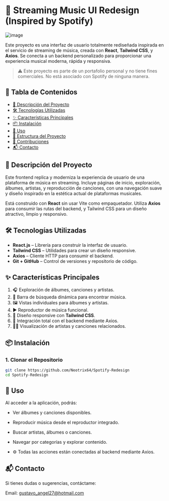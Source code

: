 # 🎵 Streaming Music UI Redesign (Inspired by Spotify)

![image](https://github.com/user-attachments/assets/048a454a-dfbe-4cee-9bca-ebb51a534d9b)


Este proyecto es una interfaz de usuario totalmente rediseñada inspirada en el servicio de streaming de música, creada con **React**, **Tailwind CSS**, y **Axios**.
Se conecta a un backend personalizado para proporcionar una experiencia musical moderna, rápida y responsiva.

> ⚠️ Este proyecto es parte de un portafolio personal y no tiene fines comerciales. No está asociado con Spotify de ninguna manera.

## 🚀 Tabla de Contenidos

- [🎯 Descripción del Proyecto](#descripción-del-proyecto)
- [🛠️ Tecnologías Utilizadas](#tecnologías-utilizadas)
- [✨ Características Principales](#características-principales)
- [📦 Instalación](#instalación)
- [📱 Uso](#uso)
- [📁 Estructura del Proyecto](#estructura-del-proyecto)
- [🤝 Contribuciones](#contribuciones)
- [📬 Contacto](#contacto)

## 🎯 Descripción del Proyecto

Este frontend replica y moderniza la experiencia de usuario de una plataforma de música en streaming.
Incluye páginas de inicio, exploración, álbumes, artistas, y reproducción de canciones, con una navegación suave y diseño inspirado en la estética actual de plataformas musicales.

Está construido con **React** sin usar Vite como empaquetador.
Utiliza **Axios** para consumir las rutas del backend, y Tailwind CSS para un diseño atractivo, limpio y responsivo.

## 🛠️ Tecnologías Utilizadas

- **React.js** – Librería para construir la interfaz de usuario.  
- **Tailwind CSS** – Utilidades para crear un diseño responsive.  
- **Axios** – Cliente HTTP para consumir el backend.  
- **Git + GitHub** – Control de versiones y repositorio de código.

## ✨ Características Principales

1. 🎧 Exploración de álbumes, canciones y artistas.  
2. 🔎 Barra de búsqueda dinámica para encontrar música.  
3. 🖼️ Vistas individuales para álbumes y artistas.  
4. ▶️ Reproductor de música funcional.  
5. 📱 Diseño responsive con **Tailwind CSS**.  
6. 🔗 Integración total con el backend mediante Axios.  
7. 🧑‍🎤 Visualización de artistas y canciones relacionados.

## 📦 Instalación

### 1. Clonar el Repositorio

```bash
git clone https://github.com/Neotrix64/Spotify-Redesign
cd Spotify-Redesign

```

## 📱 Uso
Al acceder a la aplicación, podrás:

- Ver álbumes y canciones disponibles.

- Reproducir música desde el reproductor integrado.

- Buscar artistas, álbumes o canciones.

- Navegar por categorías y explorar contenido.

- ⚙️ Todas las acciones están conectadas al backend mediante Axios.

## 📬 Contacto
Si tienes dudas o sugerencias, contáctame:

Email: gustavo_angel27@hotmail.com
